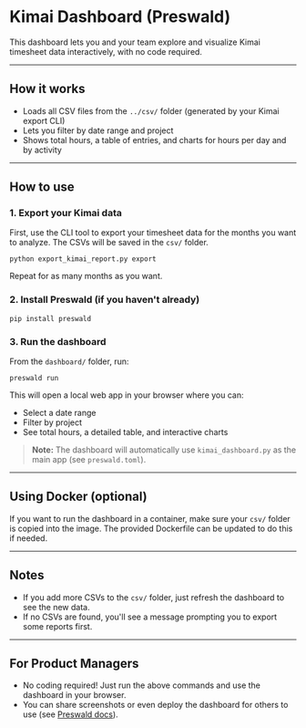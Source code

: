 # Kimai Dashboard (Preswald)

This dashboard lets you and your team explore and visualize Kimai timesheet data interactively, with no code required.

---

## How it works
- Loads all CSV files from the `../csv/` folder (generated by your Kimai export CLI)
- Lets you filter by date range and project
- Shows total hours, a table of entries, and charts for hours per day and by activity

---

## How to use

### 1. Export your Kimai data
First, use the CLI tool to export your timesheet data for the months you want to analyze. The CSVs will be saved in the `csv/` folder.

```
python export_kimai_report.py export
```

Repeat for as many months as you want.

### 2. Install Preswald (if you haven't already)
```
pip install preswald
```

### 3. Run the dashboard
From the `dashboard/` folder, run:
```
preswald run
```

This will open a local web app in your browser where you can:
- Select a date range
- Filter by project
- See total hours, a detailed table, and interactive charts

> **Note:** The dashboard will automatically use `kimai_dashboard.py` as the main app (see `preswald.toml`).

---

## Using Docker (optional)
If you want to run the dashboard in a container, make sure your `csv/` folder is copied into the image. The provided Dockerfile can be updated to do this if needed.

---

## Notes
- If you add more CSVs to the `csv/` folder, just refresh the dashboard to see the new data.
- If no CSVs are found, you'll see a message prompting you to export some reports first.

---

## For Product Managers
- No coding required! Just run the above commands and use the dashboard in your browser.
- You can share screenshots or even deploy the dashboard for others to use (see [Preswald docs](https://docs.preswald.com/introduction)). 